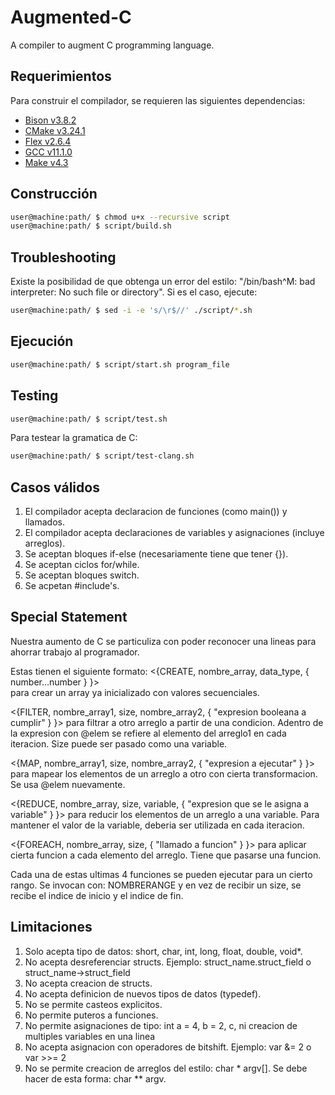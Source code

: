 # Augmented-C
 A compiler to augment C programming language.

## Requerimientos

Para construir el compilador, se requieren las siguientes dependencias:

* [Bison v3.8.2](https://www.gnu.org/software/bison/)
* [CMake v3.24.1](https://cmake.org/)
* [Flex v2.6.4](https://github.com/westes/flex)
* [GCC v11.1.0](https://gcc.gnu.org/)
* [Make v4.3](https://www.gnu.org/software/make/)


## Construcción

```bash
user@machine:path/ $ chmod u+x --recursive script
user@machine:path/ $ script/build.sh
```

## Troubleshooting

Existe la posibilidad de que obtenga un error del estilo: "/bin/bash^M: bad interpreter: No such file or directory".
Si es el caso, ejecute:

```bash
user@machine:path/ $ sed -i -e 's/\r$//' ./script/*.sh 
```

## Ejecución

```bash
user@machine:path/ $ script/start.sh program_file
```

## Testing

```bash
user@machine:path/ $ script/test.sh
```

Para testear la gramatica de C:

```bash
user@machine:path/ $ script/test-clang.sh
```

## Casos válidos

1) El compilador acepta declaracion de funciones (como main()) y llamados.
2) El compilador acepta declaraciones de variables y asignaciones (incluye arreglos).
3) Se aceptan bloques if-else (necesariamente tiene que tener {}).
4) Se aceptan ciclos for/while.
5) Se aceptan bloques switch.
6) Se acpetan #include's.

## Special Statement
Nuestra aumento de C se particuliza con poder reconocer una lineas para ahorrar trabajo al programador.

Estas tienen el siguiente formato:
<{CREATE, nombre_array, data_type, { number...number } }>   
para crear un array ya inicializado con valores secuenciales.

<{FILTER, nombre_array1, size, nombre_array2, { "expresion booleana a cumplir"  } }>
para filtrar a otro arreglo a partir de una condicion. Adentro de la expresion con @elem se refiere al elemento del arreglo1 en cada iteracion. Size puede ser pasado como una variable.

<{MAP, nombre_array1, size, nombre_array2, { "expresion a ejecutar" } }>
para mapear los elementos de un arreglo a otro con cierta transformacion. Se usa @elem nuevamente.

<{REDUCE, nombre_array, size, variable, { "expresion que se le asigna a variable" } }>
para reducir los elementos de un arreglo a una variable. Para mantener el valor de la variable, deberia ser utilizada en cada iteracion.

<{FOREACH, nombre_array, size, { "llamado a funcion" } }>
para aplicar cierta funcion a cada elemento del arreglo. Tiene que pasarse una funcion.

Cada una de estas ultimas 4 funciones se pueden ejecutar para un cierto rango.
Se invocan con: NOMBRERANGE y en vez de recibir un size, se recibe el indice de inicio y el indice de fin.


## Limitaciones

1) Solo acepta tipo de datos: short, char, int, long, float, double, void*.
2) No acepta desreferenciar structs. Ejemplo: struct_name.struct_field  o  struct_name->struct_field
3) No acepta creacion de structs.
4) No acepta definicion de nuevos tipos de datos (typedef).
5) No se permite casteos explicitos.
6) No permite puteros a funciones.
7) No permite asignaciones de tipo: int a = 4, b = 2, c, ni creacion de multiples variables en una linea
8) No acepta asignacion con operadores de bitshift. Ejemplo: var &= 2  o var >>= 2
9) No se permite creacion de arreglos del estilo: char * argv[]. Se debe hacer de esta forma: char ** argv.

